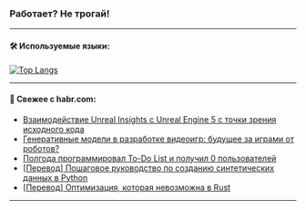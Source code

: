 ### Работает? Не трогай!

---
<!--
#### 🛠️ Technical stack:

![Java](https://img.shields.io/badge/Java-informational?logo=Oracle&style=flat&logoColor=white&color=FF4500)
![Kotlin](https://img.shields.io/badge/Kotlin-informational?logo=Kotlin&style=flat&logoColor=white&color=774D97)
![TS](https://img.shields.io/badge/TypeScript-informational?logo=typeScript&style=flat&logoColor=black&color=017acc)
![Python](https://img.shields.io/badge/Python-informational?logo=Python&style=flat&logoColor=black&color=ffdd54) <br>
![Spring](https://img.shields.io/badge/Spring-informational?logo=Spring&style=flat&logoColor=white&color=6DB33F) 
![SpringBoot](https://img.shields.io/badge/SpringBoot-informational?logo=SpringBoot&style=flat&logoColor=white&color=6DB33F)
![Nest](https://img.shields.io/badge/NestJS-informational?logo=NestJS&style=flat&logoColor=white&color=E0234E) 
![NodeJS](https://img.shields.io/badge/NodeJS-informational?logo=node.js&style=flat&logoColor=white&color=70A760)<br>
![PostgreSQL](https://img.shields.io/badge/PostgreSQL-informational?logo=PostgreSQL&style=flat&logoColor=white&color=DAA520)
![MongoDB](https://img.shields.io/badge/MongoDB-informational?logo=MongoDB&style=flat&logoColor=white&color=870000)
![Apache](https://img.shields.io/badge/Apache-informational?logo=apache&style=flat&logoColor=white&color=f74e28)

___ 
-->

#### 🛠️ Используемые языки:

[![Top Langs](https://github-readme-stats-u2qms2cxw-advtsettinggmailcoms-projects.vercel.app/api/top-langs/?username=zloylis&langs_count=10&hide_title=true&title_color=e6edf3&size_weight=0.5&count_weight=0.5&layout=compact&hide_progress=true&hide_border=true&theme=dracula)](https://github.com/zloylis)

<!---


####  :octocat:&nbsp;&nbsp; Статистика:

![GitHub stats](https://github-readme-stats-u2qms2cxw-advtsettinggmailcoms-projects.vercel.app/api?username=zloylis&show_icons=true&hide_border=true&theme=dracula&title_color=e6edf3&include_all_commits=true&count_private=true&hide_rank=false&hide_title=true&rank_icon=github)
-->
---

#### 💬 Свежее с habr.com:

<!-- BLOG-POST-LIST:START -->
- [Взаимодействие Unreal Insights c Unreal Engine 5 с точки зрения исходного кода](https://habr.com/ru/articles/843024/?utm_source=habrahabr&utm_medium=rss&utm_campaign=843024)
- [Генеративные модели в разработке видеоигр: будущее за играми от роботов?](https://habr.com/ru/specials/843050/?utm_source=habrahabr&utm_medium=rss&utm_campaign=843050)
- [Полгода программировал To-Do List и получил 0 пользователей](https://habr.com/ru/articles/843066/?utm_source=habrahabr&utm_medium=rss&utm_campaign=843066)
- [[Перевод] Пошаговое руководство по созданию синтетических данных в Python](https://habr.com/ru/companies/netologyru/articles/841952/?utm_source=habrahabr&utm_medium=rss&utm_campaign=841952)
- [[Перевод] Оптимизация, которая невозможна в Rust](https://habr.com/ru/companies/beget/articles/842868/?utm_source=habrahabr&utm_medium=rss&utm_campaign=842868)
<!-- BLOG-POST-LIST:END -->

---
